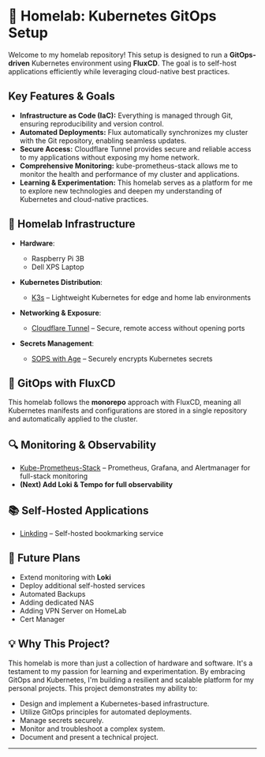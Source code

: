 # 🚀 Homelab: Kubernetes GitOps Setup  

Welcome to my homelab repository! This setup is designed to run a **GitOps-driven** Kubernetes environment using **FluxCD**. The goal is to self-host applications efficiently while leveraging cloud-native best practices.  

## Key Features & Goals

* **Infrastructure as Code (IaC):** Everything is managed through Git, ensuring reproducibility and version control.
* **Automated Deployments:** Flux automatically synchronizes my cluster with the Git repository, enabling seamless updates.
* **Secure Access:** Cloudflare Tunnel provides secure and reliable access to my applications without exposing my home network.
* **Comprehensive Monitoring:** kube-prometheus-stack allows me to monitor the health and performance of my cluster and applications.
* **Learning & Experimentation:** This homelab serves as a platform for me to explore new technologies and deepen my understanding of Kubernetes and cloud-native practices.

## 🏡 Homelab Infrastructure  
- **Hardware**:  
  - Raspberry Pi 3B  
  - Dell XPS Laptop  

- **Kubernetes Distribution**:  
  - [K3s](https://k3s.io/) – Lightweight Kubernetes for edge and home lab environments  

- **Networking & Exposure**:  
  - [Cloudflare Tunnel](https://developers.cloudflare.com/cloudflare-one/connections/connect-apps/) – Secure, remote access without opening ports  

- **Secrets Management**:  
  - [SOPS with Age](https://github.com/mozilla/sops) – Securely encrypts Kubernetes secrets  

## 🔄 GitOps with FluxCD  
This homelab follows the **monorepo** approach with FluxCD, meaning all Kubernetes manifests and configurations are stored in a single repository and automatically applied to the cluster.  

## 🔍 Monitoring & Observability  
- [Kube-Prometheus-Stack](https://github.com/prometheus-operator/kube-prometheus) – Prometheus, Grafana, and Alertmanager for full-stack monitoring  
- **(Next) Add Loki & Tempo for full observability**  

## 📚 Self-Hosted Applications  
- [Linkding](https://github.com/sissbruecker/linkding) – Self-hosted bookmarking service   

## 🎯 Future Plans  
- Extend monitoring with **Loki**   
- Deploy additional self-hosted services  
- Automated Backups
- Adding dedicated NAS
- Adding VPN Server on HomeLab
- Cert Manager

## 💡 Why This Project?  
This homelab is more than just a collection of hardware and software. It's a testament to my passion for learning and experimentation. By embracing GitOps and Kubernetes, I'm building a resilient and scalable platform for my personal projects. This project demonstrates my ability to:

* Design and implement a Kubernetes-based infrastructure.
* Utilize GitOps principles for automated deployments.
* Manage secrets securely.
* Monitor and troubleshoot a complex system.
* Document and present a technical project.
 

---

